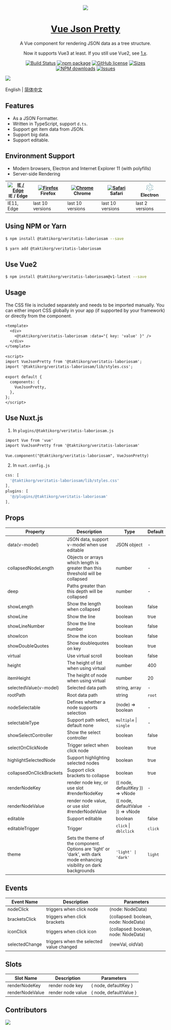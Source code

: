 <p align="center">
  <a href="https://github.com/taktikorg/veritatis-laboriosam">
    <img width="200" src="./static/logo.svg">
  </a>
</p>

<h1 align="center">
  <a href="https://github.com/taktikorg/veritatis-laboriosam" target="_blank">Vue Json Pretty</a>
</h1>

<div align="center">

<p>A Vue component for rendering JSON data as a tree structure.</p>
<p>Now it supports Vue3 at least. If you still use Vue2, see <a href="https://github.com/taktikorg/veritatis-laboriosam/tree/1.x">1.x</a>.</p>

[![Build Status](https://travis-ci.org/leezng/@taktikorg/veritatis-laboriosam.svg?branch=master)](https://travis-ci.org/leezng/@taktikorg/veritatis-laboriosam)
[![npm package](https://img.shields.io/npm/v/@taktikorg/veritatis-laboriosam.svg)](https://www.npmjs.org/package/@taktikorg/veritatis-laboriosam)
[![GitHub license](https://img.shields.io/badge/license-MIT-blue.svg)](https://github.com/taktikorg/veritatis-laboriosam/blob/master/LICENSE)
[![Sizes](https://img.shields.io/bundlephobia/min/@taktikorg/veritatis-laboriosam)](https://bundlephobia.com/result?p=@taktikorg/veritatis-laboriosam)
[![NPM downloads](http://img.shields.io/npm/dm/@taktikorg/veritatis-laboriosam.svg?style=flat-square)](https://www.npmtrends.com/@taktikorg/veritatis-laboriosam)
[![Issues](https://img.shields.io/github/issues-raw/leezng/@taktikorg/veritatis-laboriosam)](https://github.com/taktikorg/veritatis-laboriosam/issues)

</div>

[![](./static/screenshot.png)](https://github.com/taktikorg/veritatis-laboriosam)

English | [简体中文](./README.zh_CN.md)

## Features

- As a JSON Formatter.
- Written in TypeScript, support `d.ts`.
- Support get item data from JSON.
- Support big data.
- Support editable.

## Environment Support

- Modern browsers, Electron and Internet Explorer 11 (with polyfills)
- Server-side Rendering

| [<img src="https://raw.githubusercontent.com/alrra/browser-logos/master/src/edge/edge_48x48.png" alt="IE / Edge" width="24px" height="24px" />](http://godban.github.io/browsers-support-badges/)</br>IE / Edge | [<img src="https://raw.githubusercontent.com/alrra/browser-logos/master/src/firefox/firefox_48x48.png" alt="Firefox" width="24px" height="24px" />](http://godban.github.io/browsers-support-badges/)</br>Firefox | [<img src="https://raw.githubusercontent.com/alrra/browser-logos/master/src/chrome/chrome_48x48.png" alt="Chrome" width="24px" height="24px" />](http://godban.github.io/browsers-support-badges/)</br>Chrome | [<img src="https://raw.githubusercontent.com/alrra/browser-logos/master/src/safari/safari_48x48.png" alt="Safari" width="24px" height="24px" />](http://godban.github.io/browsers-support-badges/)</br>Safari | [<img src="https://raw.githubusercontent.com/alrra/browser-logos/master/src/electron/electron_48x48.png" alt="Electron" width="24px" height="24px" />](http://godban.github.io/browsers-support-badges/)</br>Electron |
| --------------------------------------------------------------------------------------------------------------------------------------------------------------------------------------------------------------- | ----------------------------------------------------------------------------------------------------------------------------------------------------------------------------------------------------------------- | ------------------------------------------------------------------------------------------------------------------------------------------------------------------------------------------------------------- | ------------------------------------------------------------------------------------------------------------------------------------------------------------------------------------------------------------- | --------------------------------------------------------------------------------------------------------------------------------------------------------------------------------------------------------------------- |
| IE11, Edge                                                                                                                                                                                                      | last 10 versions                                                                                                                                                                                                  | last 10 versions                                                                                                                                                                                              | last 10 versions                                                                                                                                                                                              | last 2 versions                                                                                                                                                                                                       |

## Using NPM or Yarn

```bash
$ npm install @taktikorg/veritatis-laboriosam --save
```

```bash
$ yarn add @taktikorg/veritatis-laboriosam
```

## Use Vue2

```bash
$ npm install @taktikorg/veritatis-laboriosam@v1-latest --save
```

## Usage

The CSS file is included separately and needs to be imported manually. You can either import CSS globally in your app (if supported by your framework) or directly from the component.

```vue
<template>
  <div>
    <@taktikorg/veritatis-laboriosam :data="{ key: 'value' }" />
  </div>
</template>

<script>
import VueJsonPretty from '@taktikorg/veritatis-laboriosam';
import '@taktikorg/veritatis-laboriosam/lib/styles.css';

export default {
  components: {
    VueJsonPretty,
  },
};
</script>
```

## Use Nuxt.js

1. In `plugins/@taktikorg/veritatis-laboriosam.js`

```
import Vue from 'vue'
import VueJsonPretty from '@taktikorg/veritatis-laboriosam'

Vue.component("@taktikorg/veritatis-laboriosam", VueJsonPretty)
```

2. In `nuxt.config.js`

```js
css: [
  '@taktikorg/veritatis-laboriosam/lib/styles.css'
],
plugins: [
  '@/plugins/@taktikorg/veritatis-laboriosam'
],
```

## Props

| Property                 | Description                                                                                                             | Type                              | Default |
| ------------------------ | ----------------------------------------------------------------------------------------------------------------------- | --------------------------------- | ------- |
| data(v-model)            | JSON data, support v-model when use editable                                                                            | JSON object                       | -       |
| collapsedNodeLength      | Objects or arrays which length is greater than this threshold will be collapsed                                         | number                            | -       |
| deep                     | Paths greater than this depth will be collapsed                                                                         | number                            | -       |
| showLength               | Show the length when collapsed                                                                                          | boolean                           | false   |
| showLine                 | Show the line                                                                                                           | boolean                           | true    |
| showLineNumber           | Show the line number                                                                                                    | boolean                           | false   |
| showIcon                 | Show the icon                                                                                                           | boolean                           | false   |
| showDoubleQuotes         | Show doublequotes on key                                                                                                | boolean                           | true    |
| virtual                  | Use virtual scroll                                                                                                      | boolean                           | false   |
| height                   | The height of list when using virtual                                                                                   | number                            | 400     |
| itemHeight               | The height of node when using virtual                                                                                   | number                            | 20      |
| selectedValue(v-model)   | Selected data path                                                                                                      | string, array                     | -       |
| rootPath                 | Root data path                                                                                                          | string                            | `root`  |
| nodeSelectable           | Defines whether a node supports selection                                                                               | (node) => boolean                 | -       |
| selectableType           | Support path select, default none                                                                                       | `multiple` \| `single`            | -       |
| showSelectController     | Show the select controller                                                                                              | boolean                           | false   |
| selectOnClickNode        | Trigger select when click node                                                                                          | boolean                           | true    |
| highlightSelectedNode    | Support highlighting selected nodes                                                                                     | boolean                           | true    |
| collapsedOnClickBrackets | Support click brackets to collapse                                                                                      | boolean                           | true    |
| renderNodeKey            | render node key, or use slot #renderNodeKey                                                                             | ({ node, defaultKey }) => vNode   | -       |
| renderNodeValue          | render node value, or use slot #renderNodeValue                                                                         | ({ node, defaultValue }) => vNode | -       |
| editable                 | Support editable                                                                                                        | boolean                           | false   |
| editableTrigger          | Trigger                                                                                                                 | `click` \| `dblclick`             | `click` |
| theme                    | Sets the theme of the component. Options are 'light' or 'dark', with dark mode enhancing visibility on dark backgrounds | `'light' \| 'dark'`               | `light` |

## Events

| Event Name     | Description                              | Parameters                           |
| -------------- | ---------------------------------------- | ------------------------------------ |
| nodeClick      | triggers when click node                 | (node: NodeData)                     |
| bracketsClick  | triggers when click brackets             | (collapsed: boolean, node: NodeData) |
| iconClick      | triggers when click icon                 | (collapsed: boolean, node: NodeData) |
| selectedChange | triggers when the selected value changed | (newVal, oldVal)                     |

## Slots

| Slot Name       | Description       | Parameters             |
| --------------- | ----------------- | ---------------------- |
| renderNodeKey   | render node key   | { node, defaultKey }   |
| renderNodeValue | render node value | { node, defaultValue } |

## Contributors

<a href="https://github.com/taktikorg/veritatis-laboriosam/graphs/contributors">
  <img src="https://contrib.rocks/image?repo=leezng/@taktikorg/veritatis-laboriosam" />
</a>
